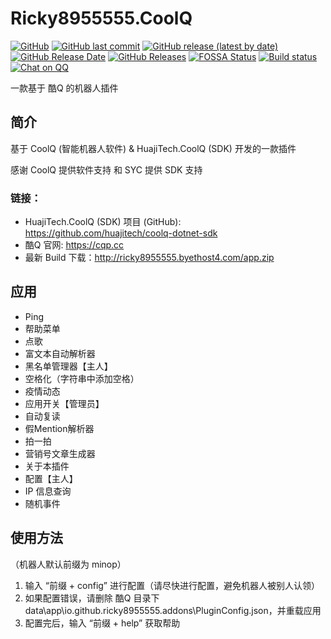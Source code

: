 # Ricky8955555.CoolQ

[![GitHub](https://img.shields.io/github/license/ricky8955555/Ricky8955555.CoolQ)](https://github.com/ricky8955555/Ricky8955555.CoolQ/blob/master/LICENSE)
[![GitHub last commit](https://img.shields.io/github/last-commit/ricky8955555/Ricky8955555.CoolQ)](https://github.com/ricky8955555/Ricky8955555.CoolQ)
[![GitHub release (latest by date)](https://img.shields.io/github/v/release/ricky8955555/Ricky8955555.CoolQ)](https://github.com/ricky8955555/Ricky8955555.CoolQ/releases/latest)
[![GitHub Release Date](https://img.shields.io/github/release-date/ricky8955555/Ricky8955555.CoolQ)](https://github.com/ricky8955555/Ricky8955555.CoolQ/releases/latest)
[![GitHub Releases](https://img.shields.io/github/downloads/ricky8955555/Ricky8955555.CoolQ/latest/total)](https://github.com/ricky8955555/Ricky8955555.CoolQ/releases/latest)
[![FOSSA Status](https://app.fossa.com/api/projects/git%2Bgithub.com%2Fricky8955555%2FRicky8955555.CoolQ.svg?type=shield)](https://app.fossa.com/projects/git%2Bgithub.com%2Fricky8955555%2FRicky8955555.CoolQ?ref=badge_shield)
[![Build status](https://ci.appveyor.com/api/projects/status/4fev7v95w57jbh4c?svg=true)](https://ci.appveyor.com/project/ricky8955555/ricky8955555-coolq)
[![Chat on QQ](http://img.shields.io/badge/chat%20on%20QQ-565136444-blue)](https://jq.qq.com/?_wv=1027&k=uQXe80tV)

一款基于 酷Q 的机器人插件

## 简介

基于 CoolQ (智能机器人软件) & HuajiTech.CoolQ (SDK) 开发的一款插件

感谢 CoolQ 提供软件支持 和 SYC 提供 SDK 支持

### 链接：

- HuajiTech.CoolQ (SDK) 项目 (GitHub): https://github.com/huajitech/coolq-dotnet-sdk
- 酷Q 官网: https://cqp.cc
- 最新 Build 下载：http://ricky8955555.byethost4.com/app.zip

## 应用

- Ping
- 帮助菜单
- 点歌
- 富文本自动解析器
- 黑名单管理器【主人】
- 空格化（字符串中添加空格）
- 疫情动态
- 应用开关【管理员】
- 自动复读
- 假Mention解析器
- 拍一拍
- 营销号文章生成器
- 关于本插件
- 配置【主人】
- IP 信息查询
- 随机事件

## 使用方法

（机器人默认前缀为 minop）

1. 输入 “前缀 + config” 进行配置（请尽快进行配置，避免机器人被别人认领）
2. 如果配置错误，请删除 酷Q 目录下 data\app\io.github.ricky8955555.addons\PluginConfig.json，并重载应用
3. 配置完后，输入 “前缀 + help” 获取帮助